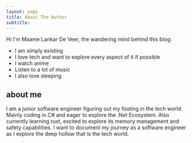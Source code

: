 ```yaml
---
layout: page
title: About The Author
subtitle: 
---
```


Hi I'm Maame Lankar De Veer, the wandering mind behind this blog:

- I am simply existing
- I love tech and want to explore every aspect of it if possible
- I watch anime
- Listen to a lot of music
- I also love sleeping

## about me  

I am a junior software engineer figuring out my footing in the tech world. Mainly coding in C# and eager to explore the .Net Ecosystem. Also currently learning rust, excited to explore its memory management and safety capabilities. I want to document my journey as a software engineer as I explore the deep hollow that is the tech world.


